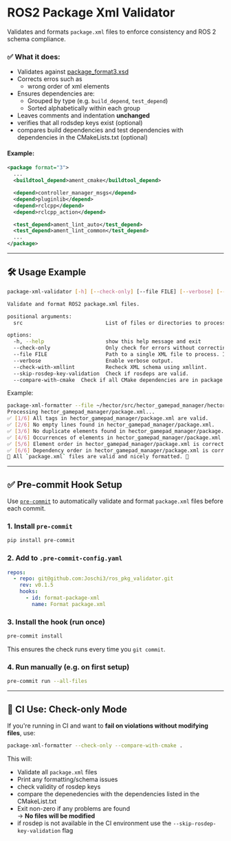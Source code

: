 # ROS2 Package Xml Validator

Validates and formats `package.xml` files to enforce consistency and ROS 2 schema compliance.

### ✅ What it does:
- Validates against [package_format3.xsd](http://download.ros.org/schema/package_format3.xsd)
- Corrects erros such as
  - wrong order of xml elements
- Ensures dependencies are:
  - Grouped by type (e.g. `build_depend`, `test_depend`)
  - Sorted alphabetically within each group
- Leaves comments and indentation **unchanged**
- verifies that all rodsdep keys exist (optional)
- compares build dependencies and test dependencies with dependencies in the CMakeLists.txt (optional)


#### Example:
```xml
<package format="3">
  ...
  <buildtool_depend>ament_cmake</buildtool_depend>

  <depend>controller_manager_msgs</depend>
  <depend>pluginlib</depend>
  <depend>rclcpp</depend>
  <depend>rclcpp_action</depend>

  <test_depend>ament_lint_auto</test_depend>
  <test_depend>ament_lint_common</test_depend>
  ...
</package>
```
---

## 🛠️ Usage Example

```bash
package-xml-validator [-h] [--check-only] [--file FILE] [--verbose] [--check-with-xmllint] [--skip-rosdep-key-validation] [--compare-with-cmake] [src ...]

Validate and format ROS2 package.xml files.

positional arguments:
  src                           List of files or directories to process.

options:
  -h, --help                    show this help message and exit
  --check-only                  Only check for errors without correcting.
  --file FILE                   Path to a single XML file to process. If provided, 'src' arguments are ignored.
  --verbose                     Enable verbose output.
  --check-with-xmllint          Recheck XML schema using xmllint.
  --skip-rosdep-key-validation  Check if rosdeps are valid.
  --compare-with-cmake  Check if all CMake dependencies are in package.xml.
```
Example:
```bash
package-xml-formatter --file ~/hector/src/hector_gamepad_manager/hector_gamepad_manager/package.xml --check_only --skip_rosdep_key_validation --verbose
Processing hector_gamepad_manager/package.xml...
✅ [1/6] All tags in hector_gamepad_manager/package.xml are valid.
✅ [2/6] No empty lines found in hector_gamepad_manager/package.xml.
✅ [3/6] No duplicate elements found in hector_gamepad_manager/package.xml.
✅ [4/6] Occurrences of elements in hector_gamepad_manager/package.xml are correct.
✅ [5/6] Element order in hector_gamepad_manager/package.xml is correct.
✅ [6/6] Dependency order in hector_gamepad_manager/package.xml is correct.
🎉 All `package.xml` files are valid and nicely formatted. 🚀
```

---

## ✅ Pre-commit Hook Setup

Use [`pre-commit`](https://pre-commit.com/) to automatically validate and format `package.xml` files before each commit.

### 1. Install `pre-commit`

```bash
pip install pre-commit
```

### 2. Add to `.pre-commit-config.yaml`

```yaml
repos:
  - repo: git@github.com:Joschi3/ros_pkg_validator.git
    rev: v0.1.5
    hooks:
      - id: format-package-xml
        name: Format package.xml
```

### 3. Install the hook (run once)

```bash
pre-commit install
```

This ensures the check runs every time you `git commit`.

### 4. Run manually (e.g. on first setup)

```bash
pre-commit run --all-files
```

---

## 🧪 CI Use: Check-only Mode

If you're running in CI and want to **fail on violations without modifying files**, use:

```bash
package-xml-formatter --check-only --compare-with-cmake .
```

This will:
- Validate all `package.xml` files
- Print any formatting/schema issues
- check validity of rosdep keys
- compare the depenedencies with the dependencies listed in the CMakeList.txt
- Exit non-zero if any problems are found  
→ **No files will be modified**
- if rosdep is not available in the CI environment use the `--skip-rosdep-key-validation` flag


